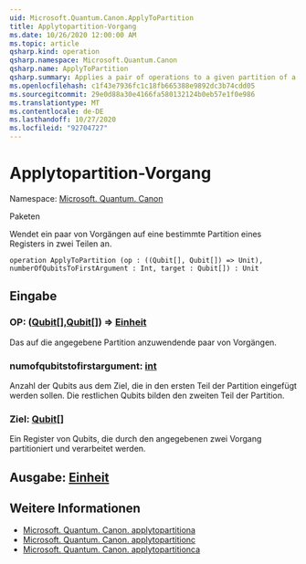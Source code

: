 ```yaml
---
uid: Microsoft.Quantum.Canon.ApplyToPartition
title: Applytopartition-Vorgang
ms.date: 10/26/2020 12:00:00 AM
ms.topic: article
qsharp.kind: operation
qsharp.namespace: Microsoft.Quantum.Canon
qsharp.name: ApplyToPartition
qsharp.summary: Applies a pair of operations to a given partition of a register into two parts.
ms.openlocfilehash: c1f43e7936fc1c18fb665388e9892dc3b74cdd05
ms.sourcegitcommit: 29e0d88a30e4166fa580132124b0eb57e1f0e986
ms.translationtype: MT
ms.contentlocale: de-DE
ms.lasthandoff: 10/27/2020
ms.locfileid: "92704727"
---
```

# <a name="applytopartition-operation"></a>Applytopartition-Vorgang

Namespace: [Microsoft. Quantum. Canon](xref:Microsoft.Quantum.Canon)

Paketen [](https://nuget.org/packages/)


Wendet ein paar von Vorgängen auf eine bestimmte Partition eines Registers in zwei Teilen an.

```qsharp
operation ApplyToPartition (op : ((Qubit[], Qubit[]) => Unit), numberOfQubitsToFirstArgument : Int, target : Qubit[]) : Unit
```


## <a name="input"></a>Eingabe

### <a name="op--qubitqubit--unit"></a>OP: ([Qubit](xref:microsoft.quantum.lang-ref.qubit)[],[Qubit](xref:microsoft.quantum.lang-ref.qubit)[]) => [Einheit](xref:microsoft.quantum.lang-ref.unit) 

Das auf die angegebene Partition anzuwendende paar von Vorgängen.


### <a name="numberofqubitstofirstargument--int"></a>numofqubitstofirstargument: [int](xref:microsoft.quantum.lang-ref.int)

Anzahl der Qubits aus dem Ziel, die in den ersten Teil der Partition eingefügt werden sollen.
Die restlichen Qubits bilden den zweiten Teil der Partition.


### <a name="target--qubit"></a>Ziel: [Qubit](xref:microsoft.quantum.lang-ref.qubit)[]

Ein Register von Qubits, die durch den angegebenen zwei Vorgang partitioniert und verarbeitet werden.



## <a name="output--unit"></a>Ausgabe: [Einheit](xref:microsoft.quantum.lang-ref.unit)



## <a name="see-also"></a>Weitere Informationen

- [Microsoft. Quantum. Canon. applytopartitiona](xref:Microsoft.Quantum.Canon.ApplyToPartitionA)
- [Microsoft. Quantum. Canon. applytopartitionc](xref:Microsoft.Quantum.Canon.ApplyToPartitionC)
- [Microsoft. Quantum. Canon. applytopartitionca](xref:Microsoft.Quantum.Canon.ApplyToPartitionCA)
